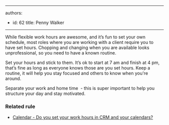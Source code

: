 

---
authors:
  - id: 62
    title: Penny Walker
---




<span class='intro'> <p class="ssw15-rteElement-P">While flexible work hours are awesome, and it’s fun to set your own schedule, most roles where you are working with a client require you to have set hours. Chopping and changing when you are available looks unprofessional, so you need to have a known routine.&#160;<br></p><div>Set your hours and stick to them. It’s ok to start at 7 am and finish at 4 pm, that’s fine as long as everyone knows those are you set hours. Keep a routine, it will help you stay focused and others to know when you're around.​<br></div> </span>

<p class="ssw15-rteElement-P">​Separat​​e your work and home time&#160; - this is super important to help you structure your day and stay motivated.<br></p><h3 class="ssw15-rteElement-H3">Related rule<br></h3><ul><li><a href="/_layouts/15/FIXUPREDIRECT.ASPX?WebId=3dfc0e07-e23a-4cbb-aac2-e778b71166a2&amp;TermSetId=07da3ddf-0924-4cd2-a6d4-a4809ae20160&amp;TermId=93efffaa-3fd6-43a7-bfb1-fbb254d753d8">​Calendar - Do you set your work hours in CRM and your calendars?</a><br></li></ul>


